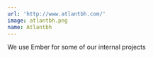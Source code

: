 ```yaml
---
url: 'http://www.atlantbh.com/'
image: atlantbh.png
name: Atlantbh
---
```

We use Ember for some of our internal projects